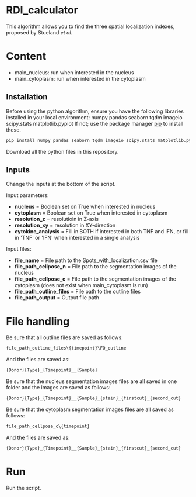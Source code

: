 # RDI_calculator
This algorithm allows you to find the three spatial localization indexes, proposed by Stueland _et al._ 

# Content
* main_nucleus: run when interested in the nucleus
* main_cytoplasm: run when interested in the cytoplasm 

## Installation
Before using the python algorithm, ensure you have the following libraries installed in your local environment: numpy pandas seaborn tqdm imageio scipy.stats matplotlib.pyplot
If not; use the package manager [pip](https://pip.pypa.io/en/stable/) to install these.

```bash
pip install numpy pandas seaborn tqdm imageio scipy.stats matplotlib.pyplot
```
Download all the python files in this repository. 

## Inputs 
Change the inputs at the bottom of the script. 

Input parameters:
* **nucleus** = Boolean set on True when interested in nucleus 
* **cytoplasm** = Boolean set on True when interested in cytoplasm 
* **resolution_z** = resolutioin in Z-axis
* **resolution_xy** = resolution in XY-direction
* **cytokine_analysis** = Fill in BOTH if interested in both TNF and IFN, or fill in 'TNF' or 'IFN' when interested in a single analysis
  
Input files:
* **file_name** = File path to the Spots_with_localization.csv file
* **file_path_cellpose_n** = File path to the segmentation images of the nucleus
* **file_path_cellpose_c** = File path to the segmentation images of the cytoplasm (does not exist when main_cytoplasm is run)
* **file_path_outline_files** =  File path to the outline files
* **file_path_output** = Output file path

# File handling
Be sure that all outline files are saved as follows: 
```python
file_path_outline_files\{timepoint}\FQ_outline
```
And the files are saved as:
```python
{Donor}{Type}_{Timepoint}__{Sample}
```

Be sure that the nucleus segmentation images files are all saved in one folder and the images are saved as follows: 
```python
{Donor}{Type}_{Timepoint}__{Sample}_{stain}_{firstcut}_{second_cut}
```

Be sure that the cytoplasm segmentation images files are all saved as follows: 
```python
file_path_cellpose_c\{timepoint}
```
And the files are saved as:
```python
{Donor}{Type}_{Timepoint}__{Sample}_{stain}_{firstcut}_{second_cut}
```

# Run
Run the script. 
